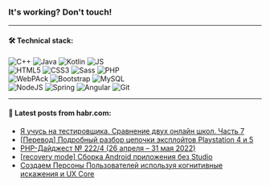 ### It's working? Don't touch!

---

#### 🛠️ Technical stack:

![C++](https://img.shields.io/badge/C++-informational?logo=c%2B%2B&style=flat&logoColor=white&color=9C033A)
![Java](https://img.shields.io/badge/Java-informational?logo=java&style=flat&logoColor=white&color=007396)
![Kotlin](https://img.shields.io/badge/Kotlin-informational?logo=Kotlin&style=flat&logoColor=white&color=0095D5)
![JS](https://img.shields.io/badge/JS-informational?logo=javaScript&style=flat&logoColor=black&color=F7Df1E) <br>
![HTML5](https://img.shields.io/badge/HTML5-informational?logo=html5&style=flat&logoColor=white&color=E34F26)
![CSS3](https://img.shields.io/badge/CSS3-informational?logo=css3&style=flat&logoColor=white&color=157286)
![Sass](https://img.shields.io/badge/Saas-informational?logo=sass&style=flat&logoColor=white&color=hotpink)
![PHP](https://img.shields.io/badge/PHP-informational?logo=php&style=flat&logoColor=white&color=777BB4) <br>
![WebPAck](https://img.shields.io/badge/WebPack-informational?logo=webPack&style=flat&logoColor=white&color=FF6F00)
![Bootstrap](https://img.shields.io/badge/Bootstrap-informational?logo=Bootstrap&style=flat&logoColor=white&color=7952B3)
![MySQL](https://img.shields.io/badge/MySQL-informational?logo=MySQL&style=flat&logoColor=white&color=00f) <br>
![NodeJS](https://img.shields.io/badge/NodeJS-informational?logo=node.js&style=flat&logoColor=white&color=43853D)
![Spring](https://img.shields.io/badge/Spring-informational?logo=Spring&style=flat&logoColor=white&color=0A9EDC)
![Angular](https://img.shields.io/badge/Vue-informational?logo=vue.js&style=flat&logoColor=white&color=red)
![Git](https://img.shields.io/badge/Git-informational?logo=git&style=flat&logoColor=white&color=darkorange)

___

#### 💬 Latest posts from habr.com:

<!-- BLOG-POST-LIST:START -->
- [Я учусь на тестировщика. Сравнение двух онлайн школ. Часть 7](https://habr.com/ru/post/671098/?utm_source=habrahabr&utm_medium=rss&utm_campaign=671098)
- [[Перевод] Подробный разбор цепочки эксплойтов Playstation 4 и 5](https://habr.com/ru/post/671088/?utm_source=habrahabr&utm_medium=rss&utm_campaign=671088)
- [PHP-Дайджест № 222/4 &lpar;26 апреля – 31 мая 2022&rpar;](https://habr.com/ru/post/671074/?utm_source=habrahabr&utm_medium=rss&utm_campaign=671074)
- [[recovery mode] Сборка Android приложения без Studio](https://habr.com/ru/post/671086/?utm_source=habrahabr&utm_medium=rss&utm_campaign=671086)
- [Создаем Персоны Пользователей используя когнитивные искажения и UX Core](https://habr.com/ru/post/670722/?utm_source=habrahabr&utm_medium=rss&utm_campaign=670722)
<!-- BLOG-POST-LIST:END -->
